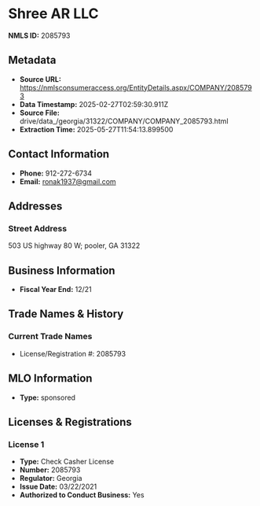 # Shree AR LLC

**NMLS ID:** 2085793

## Metadata
- **Source URL:** https://nmlsconsumeraccess.org/EntityDetails.aspx/COMPANY/2085793
- **Data Timestamp:** 2025-02-27T02:59:30.911Z
- **Source File:** drive/data_/georgia/31322/COMPANY/COMPANY_2085793.html
- **Extraction Time:** 2025-05-27T11:54:13.899500

## Contact Information
- **Phone:** 912-272-6734
- **Email:** ronak1937@gmail.com

## Addresses
### Street Address
503 US highway 80 W; pooler, GA 31322

## Business Information
- **Fiscal Year End:** 12/21

## Trade Names & History
### Current Trade Names
- License/Registration #: 2085793

## MLO Information
- **Type:** sponsored

## Licenses & Registrations

### License 1
- **Type:** Check Casher License
- **Number:** 2085793
- **Regulator:** Georgia
- **Issue Date:** 03/22/2021
- **Authorized to Conduct Business:** Yes
